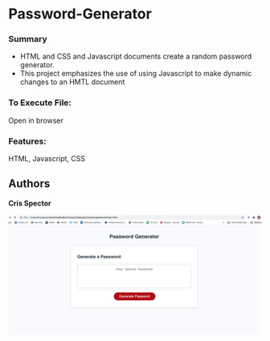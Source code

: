 # Password-Generator


### Summary
* HTML and CSS and Javascript documents create a random password generator.
* This project emphasizes the use of using Javascript to make dynamic changes to an HMTL document







### To Execute File:
Open in browser

### Features: 
HTML, Javascript, CSS


## Authors

**Cris Spector**


![randymcgerenson](img.png)







